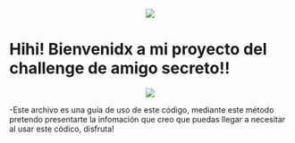 <p align="center">
   <img src="https://github.com/user-attachments/assets/76f19c7f-4f9e-42bc-84f0-f2b7ed20eae4">
   </p>
<h1>Hihi! Bienvenidx a mi proyecto del challenge de amigo secreto!!</h1>
<p align="center">
   <img src="https://img.shields.io/badge/Estado%20del%20proyecto-completado-blue">
   </p>
-Este archivo es una guía de uso de este código, mediante este método pretendo presentarte la infomación que creo que puedas llegar a necesitar al usar este códico, disfruta!

